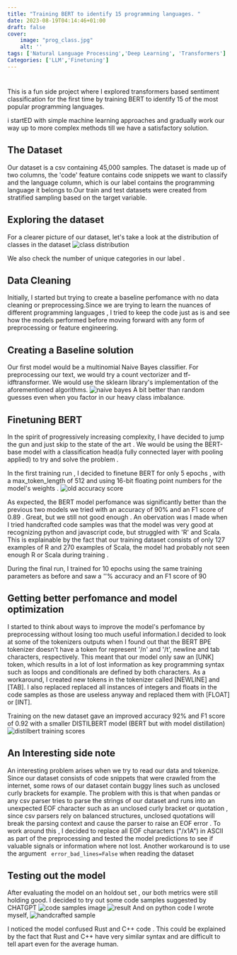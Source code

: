 ```yaml
---
title: "Training BERT to identify 15 programming languages. "
date: 2023-08-19T04:14:46+01:00
draft: false 
cover:
    image: "prog_class.jpg"
    alt: ''
tags: ['Natural Language Processing','Deep Learning', 'Transformers']
Categories: ['LLM','Finetuning']
---
```


# 

This is  a fun side project where I explored transformers based sentiment classification for the first time by training BERT to identify 15 of the most popular programming languages.

i startED with simple machine learning approaches and gradually work our way up to more complex methods till we have a satisfactory solution. 

## The Dataset 
Our dataset is a csv containing 45,000 samples. The dataset is made up of two columns, the 'code' feature contains  code snippets we want to classify and the language column, which is our label contains the programming language it belongs to.Our train and test datasets were created from stratified sampling based on the target variable. 

## Exploring the dataset 
For a clearer picture of our dataset, let's take a look at the distribution of classes in the dataset 
![class distribution](https://proglangclassifier.s3.eu-west-2.amazonaws.com/class+distribution.png)

We also check the number of unique categories in our label . 


## Data Cleaning 
Initially, I started but trying to create a baseline perfomance with no data cleaning or preprocessing.Since we are trying to learn the nuances of different programming languages , I tried to keep the code just as is and see how the models performed before moving forward with any form of preprocessing or feature engineering.

## Creating a Baseline solution 

Our first model would be a multinomial Naive Bayes classifier. For preprocessing our text, we would try  a count vectorizer and tf-idftransformer. 
We would use the sklearn library's implementation of the aforementioned algorithms. 
![naive bayes](https://proglangclassifier.s3.eu-west-2.amazonaws.com/naive_baiyes.png)
A bit better than random guesses even when you factor in our heavy class imbalance.

## Finetuning BERT 
In the spirit of progressively increasing complexity, I have decided to jump the gun and just skip to the state of the art . We would be using the BERT-base model with a classification head(a fully connected layer with pooling applied) to try and solve the problem . 

In the first training run , I decided to finetune BERT for only 5 epochs , with a max_token_length of 512 and using 16-bit floating point numbers for the model's weights . 
![old accuracy score](https://proglangclassifier.s3.eu-west-2.amazonaws.com/old_accuracy_score.png)


As expected, the BERT model perfomance was significantly better than the previous two models we tried with an accuracy of 90% and an F1 score of 0.89 . Great, but we still not good enough . An obervation was I made when I tried handcrafted code samples was that the model was very good at recognizing python and javascript code, but  struggled with 'R' and Scala. This is explainable by the fact that our training dataset consists of only 127 examples of R and 270 examples of Scala, the model had probably not seen enough R or Scala during training . 

During the final run, I trained for 10 epochs using the same training parameters as before and saw a ''% accuracy and an F1 score of 90 

## Getting better perfomance and model optimization 
I started to think about ways to improve the model's perfomance by preprocessing  without losing too much useful information.I decided to look at some of the tokenizers outputs when I found out that the BERT BPE tokenizer doesn't have a token for represent '/n' and '/t', newline and tab characters, respectively. This meant that our model only saw an [UNK] token, which results in a lot of lost information as key programming syntax such as loops and conditionals are defined by both characters. As a workaround, I created new tokens in the tokenizer called [NEWLINE] and [TAB]. I also replaced replaced all instances of integers and floats in the code samples as those are useless anyway and replaced them with [FLOAT] or [INT]. 


Training on the new dataset gave an improved accuracy 92% and F1 score of 0.92 with  a smaller DISTILBERT model (BERT but with model distillation)
![distilbert training scores](https://proglangclassifier.s3.eu-west-2.amazonaws.com/acc_with_feature_processing.png)


## An Interesting side note 
An interesting problem arises when we try to read our data and tokenize. Since our dataset consists of code snippets that were crawled from the internet, some rows of our dataset contain buggy lines such as unclosed curly brackets for example. The problem with this is that when pandas or any csv parser tries to parse the strings of our  dataset and runs into an unexpected EOF character such as an unclosed curly bracket or quotation , since csv parsers rely on balanced structures, unclosed quotations will break the parsing context and cause the parser to raise an EOF error . To work around this , I decided to replace all EOF characters ("/x1A") in ASCII as part of the preprocessing and tested the model predictions to see if valuable signals or information where not lost. Another workaround is to use the argument ` error_bad_lines=False` when reading the dataset 

## Testing out the model 
After evaluating the model on an holdout set , our both metrics were still holding good. I decided to try out some code samples suggested by CHATGPT 
![code samples image](https://proglangclassifier.s3.eu-west-2.amazonaws.com/code_examples.png)
![result]()
And on python code I wrote myself, 
![handcrafted sample](https://proglangclassifier.s3.eu-west-2.amazonaws.com/handcrafted_example.png)

I noticed the model confused  Rust and C++ code . This could be explained by the fact that Rust and C++ have very similar syntax and are difficult to tell apart even for the average human.









